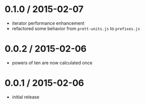 0.1.0 / 2015-02-07
==================
* iterator performance enhancement
* refactored some behavior from `prett-units.js` to `prefixes.js`

0.0.2 / 2015-02-06
==================
* powers of ten are now calculated once

0.0.1 / 2015-02-06
==================
* initial release
